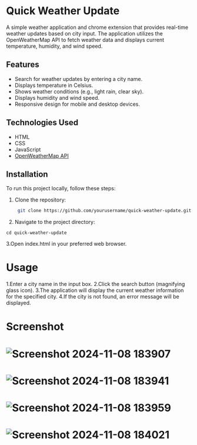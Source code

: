 # Quick Weather Update

A simple weather application and chrome extension that provides real-time weather updates based on city input. The application utilizes the OpenWeatherMap API to fetch weather data and displays current temperature, humidity, and wind speed.

## Features

- Search for weather updates by entering a city name.
- Displays temperature in Celsius.
- Shows weather conditions (e.g., light rain, clear sky).
- Displays humidity and wind speed.
- Responsive design for mobile and desktop devices.

## Technologies Used

- HTML
- CSS
- JavaScript
- [OpenWeatherMap API](https://openweathermap.org/api)

## Installation

To run this project locally, follow these steps:

1. Clone the repository:

   ```bash
    git clone https://github.com/yourusername/quick-weather-update.git
2. Navigate to the project directory:

```
cd quick-weather-update
```
3.Open index.html in your preferred web browser.

# Usage
1.Enter a city name in the input box.
2.Click the search button (magnifying glass icon).
3.The application will display the current weather information for the specified city.
4.If the city is not found, an error message will be displayed.

# Screenshot

# ![Screenshot 2024-11-08 183907](https://github.com/user-attachments/assets/c81c6976-65c0-4da9-849b-5b809cc2732b)


# ![Screenshot 2024-11-08 183941](https://github.com/user-attachments/assets/b3cd59cc-1617-403a-8d29-a08adbf740c2)


# ![Screenshot 2024-11-08 183959](https://github.com/user-attachments/assets/6e1801e9-1bb9-4f5d-966d-2633d915a77b)


# ![Screenshot 2024-11-08 184021](https://github.com/user-attachments/assets/87f8a8c6-2970-4787-a0f3-0ff132c8682e)
